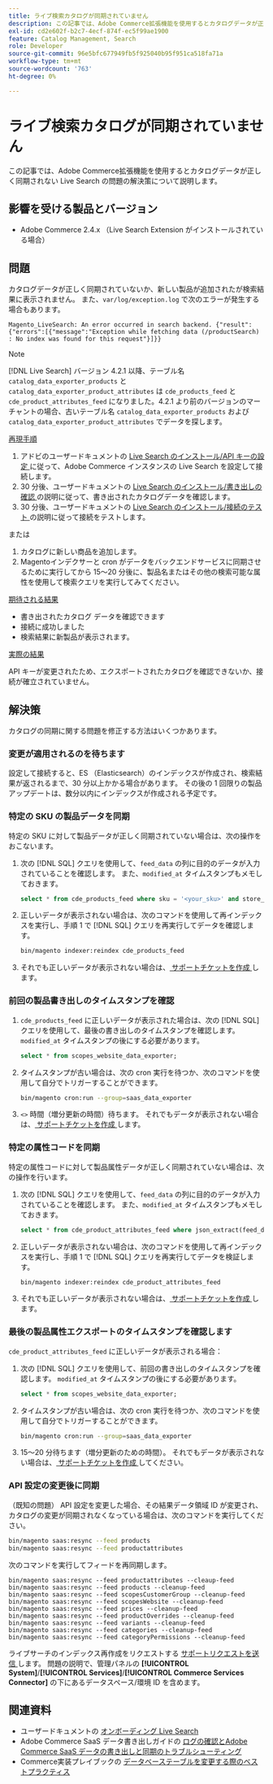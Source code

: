 ```yaml
---
title: ライブ検索カタログが同期されていません
description: この記事では、Adobe Commerce拡張機能を使用するとカタログデータが正しく同期されない Live Search の問題の解決策について説明します。
exl-id: cd2e602f-b2c7-4ecf-874f-ec5f99ae1900
feature: Catalog Management, Search
role: Developer
source-git-commit: 96e5bfc677949fb5f925040b95f951ca518fa71a
workflow-type: tm+mt
source-wordcount: '763'
ht-degree: 0%

---
```


# ライブ検索カタログが同期されていません

この記事では、Adobe Commerce拡張機能を使用するとカタログデータが正しく同期されない Live Search の問題の解決策について説明します。

## 影響を受ける製品とバージョン

* Adobe Commerce 2.4.x （Live Search Extension がインストールされている場合）

## 問題

カタログデータが正しく同期されていないか、新しい製品が追加されたが検索結果に表示されません。 また、`var/log/exception.log` で次のエラーが発生する場合もあります。

`Magento_LiveSearch: An error occurred in search backend. {"result":{"errors":[{"message":"Exception while fetching data (/productSearch) : No index was found for this request"}]}}`

>[!NOTE]
>
>[!DNL Live Search] バージョン 4.2.1 以降、テーブル名 `catalog_data_exporter_products` と `catalog_data_exporter_product_attributes` は `cde_products_feed` と `cde_product_attributes_feed` になりました。4.2.1 より前のバージョンのマーチャントの場合、古いテーブル名 `catalog_data_exporter_products` および `catalog_data_exporter_product_attributes` でデータを探します。

<u> 再現手順 </u>

1. アドビのユーザードキュメントの [Live Search のインストール/API キーの設定 ](https://experienceleague.adobe.com/docs/commerce-merchant-services/live-search/onboard/install.html#configure-api-keys) に従って、Adobe Commerce インスタンスの Live Search を設定して接続します。
1. 30 分後、ユーザードキュメントの [Live Search のインストール/書き出しの確認 ](https://experienceleague.adobe.com/docs/commerce-merchant-services/live-search/onboard/install.html#verify-export) の説明に従って、書き出されたカタログデータを確認します。
1. 30 分後、ユーザードキュメントの [Live Search のインストール/接続のテスト ](https://experienceleague.adobe.com/docs/commerce-merchant-services/live-search/onboard/install.html#test-connection) の説明に従って接続をテストします。

または

1. カタログに新しい商品を追加します。
1. Magentoインデクサーと cron がデータをバックエンドサービスに同期させるために実行してから 15～20 分後に、製品名またはその他の検索可能な属性を使用して検索クエリを実行してみてください。

<u> 期待される結果 </u>

* 書き出されたカタログ データを確認できます
* 接続に成功しました
* 検索結果に新製品が表示されます。

<u> 実際の結果 </u>

API キーが変更されたため、エクスポートされたカタログを確認できないか、接続が確立されていません。

## 解決策

カタログの同期に関する問題を修正する方法はいくつかあります。

### 変更が適用されるのを待ちます

設定して接続すると、ES （Elasticsearch）のインデックスが作成され、検索結果が返されるまで、30 分以上かかる場合があります。 その後の 1 回限りの製品アップデートは、数分以内にインデックスが作成される予定です。

### 特定の SKU の製品データを同期

特定の SKU に対して製品データが正しく同期されていない場合は、次の操作をおこないます。

1. 次の [!DNL SQL] クエリを使用して、`feed_data` の列に目的のデータが入力されていることを確認します。 また、`modified_at` タイムスタンプもメモしておきます。

   ```sql
   select * from cde_products_feed where sku = '<your_sku>' and store_view_code = '<your_ store_view_code>';
   ```

1. 正しいデータが表示されない場合は、次のコマンドを使用して再インデックスを実行し、手順 1 で [!DNL SQL] クエリを再実行してデータを確認します。

   ```bash
   bin/magento indexer:reindex cde_products_feed
   ```

1. それでも正しいデータが表示されない場合は、[ サポートチケットを作成 ](/help/help-center-guide/help-center/magento-help-center-user-guide.md#submit-ticket) します。

### 前回の製品書き出しのタイムスタンプを確認

1. `cde_products_feed` に正しいデータが表示された場合は、次の [!DNL SQL] クエリを使用して、最後の書き出しのタイムスタンプを確認します。 `modified_at` タイムスタンプの後にする必要があります。

   ```sql
   select * from scopes_website_data_exporter;
   ```

1. タイムスタンプが古い場合は、次の cron 実行を待つか、次のコマンドを使用して自分でトリガーすることができます。

   ```bash
   bin/magento cron:run --group=saas_data_exporter
   ```

1. `<>` 時間（増分更新の時間）待ちます。 それでもデータが表示されない場合は、[ サポートチケットを作成 ](/help/help-center-guide/help-center/magento-help-center-user-guide.md#submit-ticket) します。

### 特定の属性コードを同期

特定の属性コードに対して製品属性データが正しく同期されていない場合は、次の操作を行います。

1. 次の [!DNL SQL] クエリを使用して、`feed_data` の列に目的のデータが入力されていることを確認します。 また、`modified_at` タイムスタンプもメモしておきます。

   ```sql
   select * from cde_product_attributes_feed where json_extract(feed_data, '$.attributeCode') = '<your_attribute_code>' and store_view_code = '<your_ store_view_code>';
   ```

1. 正しいデータが表示されない場合は、次のコマンドを使用して再インデックスを実行し、手順 1 で [!DNL SQL] クエリを再実行してデータを検証します。

   ```bash
   bin/magento indexer:reindex cde_product_attributes_feed
   ```

1. それでも正しいデータが表示されない場合は、[ サポートチケットを作成 ](/help/help-center-guide/help-center/magento-help-center-user-guide.md#submit-ticket) します。

### 最後の製品属性エクスポートのタイムスタンプを確認します

`cde_product_attributes_feed` に正しいデータが表示される場合：

1. 次の [!DNL SQL] クエリを使用して、前回の書き出しのタイムスタンプを確認します。 `modified_at` タイムスタンプの後にする必要があります。

   ```sql
   select * from scopes_website_data_exporter;
   ```

1. タイムスタンプが古い場合は、次の cron 実行を待つか、次のコマンドを使用して自分でトリガーすることができます。

   ```bash
   bin/magento cron:run --group=saas_data_exporter
   ```

1. 15～20 分待ちます（増分更新のための時間）。 それでもデータが表示されない場合は、[ サポートチケットを作成 ](/help/help-center-guide/help-center/magento-help-center-user-guide.md#submit-ticket) してください。

### API 設定の変更後に同期

（既知の問題） API 設定を変更した場合、その結果データ領域 ID が変更され、カタログの変更が同期されなくなっている場合は、次のコマンドを実行してください。

```bash
bin/magento saas:resync --feed products
bin/magento saas:resync --feed productattributes
```

次のコマンドを実行してフィードを再同期します。

```
bin/magento saas:resync --feed productattributes --cleaup-feed
bin/magento saas:resync --feed products --cleanup-feed
bin/magento saas:resync --feed scopesCustomerGroup --cleanup-feed
bin/magento saas:resync --feed scopesWebsite --cleanup-feed
bin/magento saas:resync --feed prices --cleanup-feed
bin/magento saas:resync --feed productOverrides --cleanup-feed
bin/magento saas:resync --feed variants --cleanup-feed
bin/magento saas:resync --feed categories --cleanup-feed
bin/magento saas:resync --feed categoryPermissions --cleanup-feed
```

ライブサーチのインデックス再作成をリクエストする [ サポートリクエストを送信 ](https://experienceleague.adobe.com/home?support-tab=home#support) します。 問題の説明で、管理パネルの **[!UICONTROL System]**/**[!UICONTROL Services]**/**[!UICONTROL Commerce Services Connector]** の下にあるデータスペース/環境 ID を含めます。

## 関連資料

* ユーザードキュメントの [ オンボーディング Live Search](https://experienceleague.adobe.com/docs/commerce-merchant-services/live-search/onboard/onboarding-overview.html)
* Adobe Commerce SaaS データ書き出しガイドの [ ログの確認とAdobe Commerce SaaS データの書き出しと同期のトラブルシューティング ](https://experienceleague.adobe.com/en/docs/commerce-merchant-services/saas-data-export/troubleshooting-logging)
* Commerce実装プレイブックの [ データベーステーブルを変更する際のベストプラクティス ](https://experienceleague.adobe.com/en/docs/commerce-operations/implementation-playbook/best-practices/development/modifying-core-and-third-party-tables#why-adobe-recommends-avoiding-modifications)
